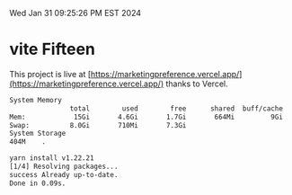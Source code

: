 Wed Jan 31 09:25:26 PM EST 2024

# vite Fifteen


This project is live at [https://marketingpreference.vercel.app/](https://marketingpreference.vercel.app/) thanks to Vercel.

```bash
System Memory
               total        used        free      shared  buff/cache   available
Mem:            15Gi       4.6Gi       1.7Gi       664Mi         9Gi        10Gi
Swap:          8.0Gi       710Mi       7.3Gi
System Storage
404M	.
```
```bash
yarn install v1.22.21
[1/4] Resolving packages...
success Already up-to-date.
Done in 0.09s.
```
